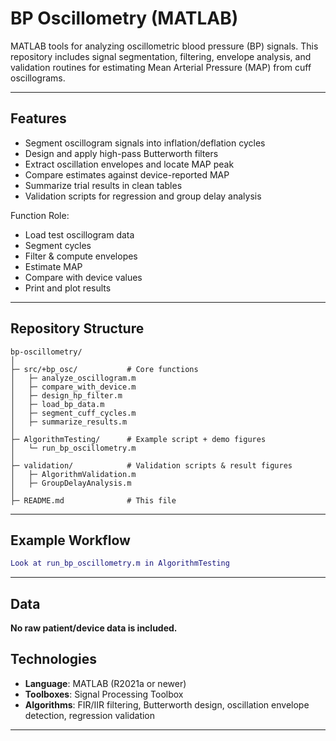 # BP Oscillometry (MATLAB)

MATLAB tools for analyzing oscillometric blood pressure (BP) signals.
This repository includes signal segmentation, filtering, envelope analysis, and validation routines for estimating Mean Arterial Pressure (MAP) from cuff oscillograms.

---

## Features

* Segment oscillogram signals into inflation/deflation cycles
* Design and apply high-pass Butterworth filters
* Extract oscillation envelopes and locate MAP peak
* Compare estimates against device-reported MAP
* Summarize trial results in clean tables
* Validation scripts for regression and group delay analysis

Function Role:

* Load test oscillogram data
* Segment cycles
* Filter & compute envelopes
* Estimate MAP
* Compare with device values
* Print and plot results

---

## Repository Structure

```
bp-oscillometry/
│
├─ src/+bp_osc/           # Core functions
│   ├─ analyze_oscillogram.m
│   ├─ compare_with_device.m
│   ├─ design_hp_filter.m
│   ├─ load_bp_data.m
│   ├─ segment_cuff_cycles.m
│   ├─ summarize_results.m
│
├─ AlgorithmTesting/      # Example script + demo figures
│   └─ run_bp_oscillometry.m
│
├─ validation/            # Validation scripts & result figures
│   ├─ AlgorithmValidation.m
│   ├─ GroupDelayAnalysis.m
│
├─ README.md              # This file
```

---

## Example Workflow

```matlab
Look at run_bp_oscillometry.m in AlgorithmTesting
```

---

## Data

**No raw patient/device data is included.**


## Technologies

* **Language**: MATLAB (R2021a or newer)
* **Toolboxes**: Signal Processing Toolbox
* **Algorithms**: FIR/IIR filtering, Butterworth design, oscillation envelope detection, regression validation

---




